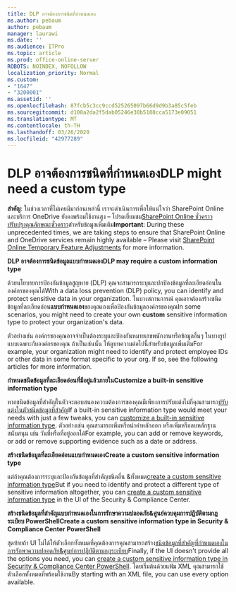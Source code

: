 ```yaml
---
title: DLP อาจต้องการชนิดที่กําหนดเอง
ms.author: pebaum
author: pebaum
manager: laurawi
ms.date: ''
ms.audience: ITPro
ms.topic: article
ms.prod: office-online-server
ROBOTS: NOINDEX, NOFOLLOW
localization_priority: Normal
ms.custom:
- "1647"
- "3200001"
ms.assetid: ''
ms.openlocfilehash: 87fcb5c3cc9ccd525265097b66d9d9b3a85c5feb
ms.sourcegitcommit: d108a2da2f5dab05246e30b5108cca5173e09051
ms.translationtype: MT
ms.contentlocale: th-TH
ms.lasthandoff: 03/26/2020
ms.locfileid: "42977289"
---
```

# <a name="dlp-might-need-a-custom-type"></a><span data-ttu-id="62623-102">DLP อาจต้องการชนิดที่กําหนดเอง</span><span class="sxs-lookup"><span data-stu-id="62623-102">DLP might need a custom type</span></span>

<span data-ttu-id="62623-103">**สําคัญ**: ในช่วงเวลาที่ไม่เคยมีมาก่อนเหล่านี้ เราจะดําเนินการเพื่อให้แน่ใจว่า SharePoint Online และบริการ OneDrive ยังคงพร้อมใช้งานสูง – โปรดเยี่ยมชม[SharePoint Online ชั่วคราวปรับปรุงคุณลักษณะชั่วคราว](https://aka.ms/ODSPAdjustments)สําหรับข้อมูลเพิ่มเติม</span><span class="sxs-lookup"><span data-stu-id="62623-103">**Important**: During these unprecedented times, we are taking steps to ensure that SharePoint Online and OneDrive services remain highly available – Please visit [SharePoint Online Temporary Feature Adjustments](https://aka.ms/ODSPAdjustments) for more information.</span></span>

<span data-ttu-id="62623-104">**DLP อาจต้องการชนิดข้อมูลแบบกําหนดเอง**</span><span class="sxs-lookup"><span data-stu-id="62623-104">**DLP may require a custom information type**</span></span>

<span data-ttu-id="62623-105">ด้วยนโยบายการป้องกันข้อมูลสูญหาย (DLP) คุณจะสามารถระบุและปกป้องข้อมูลที่ละเอียดอ่อนในองค์กรของคุณได้</span><span class="sxs-lookup"><span data-stu-id="62623-105">With a data loss prevention (DLP) policy, you can identify and protect sensitive data in your organization.</span></span> <span data-ttu-id="62623-106">ในบางสถานการณ์ คุณอาจต้องสร้างชนิดข้อมูลที่ละเอียดอ่อน**แบบกําหนดเอง**ของคุณเองเพื่อป้องกันข้อมูลองค์กรของคุณ</span><span class="sxs-lookup"><span data-stu-id="62623-106">In some scenarios, you might need to create your own **custom** sensitive information type to protect your organization's data.</span></span>

<span data-ttu-id="62623-107">ตัวอย่างเช่น องค์กรของคุณอาจจําเป็นต้องระบุและป้องกันหมายเลขพนักงานหรือข้อมูลอื่นๆ ในบางรูปแบบเฉพาะกับองค์กรของคุณ ถ้าเป็นเช่นนั้น ให้ดูบทความต่อไปนี้สําหรับข้อมูลเพิ่มเติม</span><span class="sxs-lookup"><span data-stu-id="62623-107">For example, your organization might need to identify and protect employee IDs or other data in some format specific to your org. If so, see the following articles for more information.</span></span>
  
 <span data-ttu-id="62623-108">**กําหนดชนิดข้อมูลที่ละเอียดอ่อนที่มีอยู่แล้วภายใน**</span><span class="sxs-lookup"><span data-stu-id="62623-108">**Customize a built-in sensitive information type**</span></span>
  
<span data-ttu-id="62623-109">หากชนิดข้อมูลที่สําคัญในตัวจะตอบสนองความต้องการของคุณมีเพียงการปรับแต่งไม่กี่คุณสามารถ[ปรับแต่งในตัวชนิดข้อมูลที่สําคัญ](https://docs.microsoft.com/office365/securitycompliance/customize-a-built-in-sensitive-information-type)</span><span class="sxs-lookup"><span data-stu-id="62623-109">If a built-in sensitive information type would meet your needs with just a few tweaks, you can [customize a built-in sensitive information type](https://docs.microsoft.com/office365/securitycompliance/customize-a-built-in-sensitive-information-type).</span></span> <span data-ttu-id="62623-110">ตัวอย่างเช่น คุณสามารถเพิ่มหรือนําคําหลักออก หรือเพิ่มหรือลบหลักฐานสนับสนุน เช่น วันที่หรือที่อยู่ออกได้</span><span class="sxs-lookup"><span data-stu-id="62623-110">For example, you can add or remove keywords, or add or remove supporting evidence such as a date or address.</span></span>
  
 <span data-ttu-id="62623-111">**สร้างชนิดข้อมูลที่ละเอียดอ่อนแบบกําหนดเอง**</span><span class="sxs-lookup"><span data-stu-id="62623-111">**Create a custom sensitive information type**</span></span>
  
<span data-ttu-id="62623-112">แต่ถ้าคุณต้องการระบุและป้องกันข้อมูลที่สําคัญชนิดอื่น &ทั้งหมด[create a custom sensitive information type](https://docs.microsoft.com/office365/securitycompliance/create-a-custom-sensitive-information-type)</span><span class="sxs-lookup"><span data-stu-id="62623-112">But if you need to identify and protect a different type of sensitive information altogether, you can [create a custom sensitive information type](https://docs.microsoft.com/office365/securitycompliance/create-a-custom-sensitive-information-type) in the UI of the Security & Compliance Center.</span></span>
  
<span data-ttu-id="62623-113">**สร้างชนิดข้อมูลที่สําคัญแบบกําหนดเองในการรักษาความปลอดภัย&ศูนย์ควบคุมการปฏิบัติตามกฎระเบียบ PowerShell**</span><span class="sxs-lookup"><span data-stu-id="62623-113">**Create a custom sensitive information type in Security & Compliance Center PowerShell**</span></span>

<span data-ttu-id="62623-114">สุดท้ายถ้า UI ไม่ได้ให้ตัวเลือกทั้งหมดที่คุณต้องการคุณสามารถสร้าง[ชนิดข้อมูลที่สําคัญที่กําหนดเองในการรักษาความปลอดภัย&ศูนย์การปฏิบัติตามกฎระเบียบ](https://docs.microsoft.com/office365/securitycompliance/create-a-custom-sensitive-information-type-in-scc-powershell)</span><span class="sxs-lookup"><span data-stu-id="62623-114">Finally, if the UI doesn't provide all the options you need, you can [create a custom sensitive information type in Security & Compliance Center PowerShell](https://docs.microsoft.com/office365/securitycompliance/create-a-custom-sensitive-information-type-in-scc-powershell).</span></span> <span data-ttu-id="62623-115">โดยเริ่มต้นด้วยแฟ้ม XML คุณสามารถใช้ตัวเลือกทั้งหมดที่พร้อมใช้งาน</span><span class="sxs-lookup"><span data-stu-id="62623-115">By starting with an XML file, you can use every option available.</span></span>
